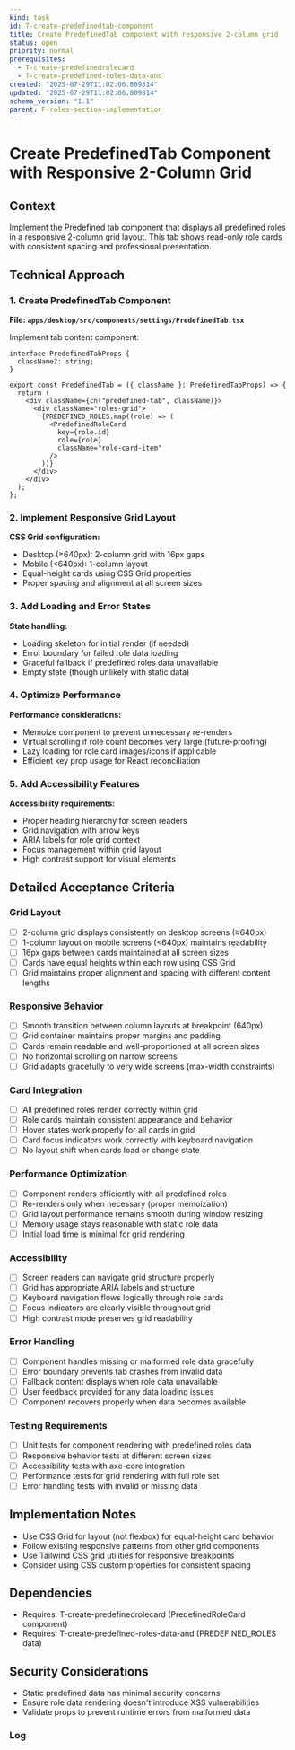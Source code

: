 ```yaml
---
kind: task
id: T-create-predefinedtab-component
title: Create PredefinedTab component with responsive 2-column grid
status: open
priority: normal
prerequisites:
  - T-create-predefinedrolecard
  - T-create-predefined-roles-data-and
created: "2025-07-29T11:02:06.809814"
updated: "2025-07-29T11:02:06.809814"
schema_version: "1.1"
parent: F-roles-section-implementation
---
```


# Create PredefinedTab Component with Responsive 2-Column Grid

## Context

Implement the Predefined tab component that displays all predefined roles in a responsive 2-column grid layout. This tab shows read-only role cards with consistent spacing and professional presentation.

## Technical Approach

### 1. Create PredefinedTab Component

**File: `apps/desktop/src/components/settings/PredefinedTab.tsx`**

Implement tab content component:

```tsx
interface PredefinedTabProps {
  className?: string;
}

export const PredefinedTab = ({ className }: PredefinedTabProps) => {
  return (
    <div className={cn("predefined-tab", className)}>
      <div className="roles-grid">
        {PREDEFINED_ROLES.map((role) => (
          <PredefinedRoleCard
            key={role.id}
            role={role}
            className="role-card-item"
          />
        ))}
      </div>
    </div>
  );
};
```

### 2. Implement Responsive Grid Layout

**CSS Grid configuration:**

- Desktop (≥640px): 2-column grid with 16px gaps
- Mobile (<640px): 1-column layout
- Equal-height cards using CSS Grid properties
- Proper spacing and alignment at all screen sizes

### 3. Add Loading and Error States

**State handling:**

- Loading skeleton for initial render (if needed)
- Error boundary for failed role data loading
- Graceful fallback if predefined roles data unavailable
- Empty state (though unlikely with static data)

### 4. Optimize Performance

**Performance considerations:**

- Memoize component to prevent unnecessary re-renders
- Virtual scrolling if role count becomes very large (future-proofing)
- Lazy loading for role card images/icons if applicable
- Efficient key prop usage for React reconciliation

### 5. Add Accessibility Features

**Accessibility requirements:**

- Proper heading hierarchy for screen readers
- Grid navigation with arrow keys
- ARIA labels for role grid context
- Focus management within grid layout
- High contrast support for visual elements

## Detailed Acceptance Criteria

### Grid Layout

- [ ] 2-column grid displays consistently on desktop screens (≥640px)
- [ ] 1-column layout on mobile screens (<640px) maintains readability
- [ ] 16px gaps between cards maintained at all screen sizes
- [ ] Cards have equal heights within each row using CSS Grid
- [ ] Grid maintains proper alignment and spacing with different content lengths

### Responsive Behavior

- [ ] Smooth transition between column layouts at breakpoint (640px)
- [ ] Grid container maintains proper margins and padding
- [ ] Cards remain readable and well-proportioned at all screen sizes
- [ ] No horizontal scrolling on narrow screens
- [ ] Grid adapts gracefully to very wide screens (max-width constraints)

### Card Integration

- [ ] All predefined roles render correctly within grid
- [ ] Role cards maintain consistent appearance and behavior
- [ ] Hover states work properly for all cards in grid
- [ ] Card focus indicators work correctly with keyboard navigation
- [ ] No layout shift when cards load or change state

### Performance Optimization

- [ ] Component renders efficiently with all predefined roles
- [ ] Re-renders only when necessary (proper memoization)
- [ ] Grid layout performance remains smooth during window resizing
- [ ] Memory usage stays reasonable with static role data
- [ ] Initial load time is minimal for grid rendering

### Accessibility

- [ ] Screen readers can navigate grid structure properly
- [ ] Grid has appropriate ARIA labels and structure
- [ ] Keyboard navigation flows logically through role cards
- [ ] Focus indicators are clearly visible throughout grid
- [ ] High contrast mode preserves grid readability

### Error Handling

- [ ] Component handles missing or malformed role data gracefully
- [ ] Error boundary prevents tab crashes from invalid data
- [ ] Fallback content displays when role data unavailable
- [ ] User feedback provided for any data loading issues
- [ ] Component recovers properly when data becomes available

### Testing Requirements

- [ ] Unit tests for component rendering with predefined roles data
- [ ] Responsive behavior tests at different screen sizes
- [ ] Accessibility tests with axe-core integration
- [ ] Performance tests for grid rendering with full role set
- [ ] Error handling tests with invalid or missing data

## Implementation Notes

- Use CSS Grid for layout (not flexbox) for equal-height card behavior
- Follow existing responsive patterns from other grid components
- Use Tailwind CSS grid utilities for responsive breakpoints
- Consider using CSS custom properties for consistent spacing

## Dependencies

- Requires: T-create-predefinedrolecard (PredefinedRoleCard component)
- Requires: T-create-predefined-roles-data-and (PREDEFINED_ROLES data)

## Security Considerations

- Static predefined data has minimal security concerns
- Ensure role data rendering doesn't introduce XSS vulnerabilities
- Validate props to prevent runtime errors from malformed data

### Log
